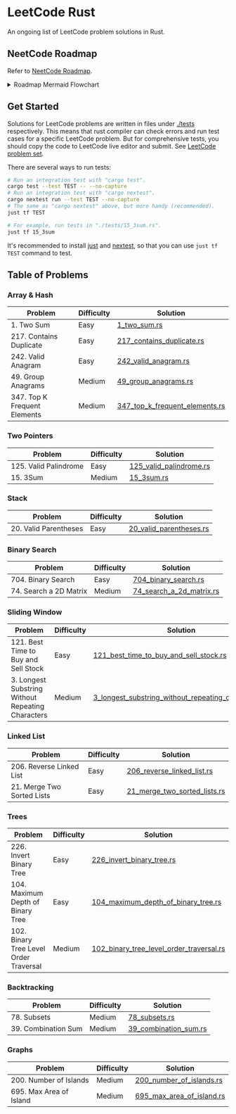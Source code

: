 <!-- markdownlint-disable MD033 -->
# LeetCode Rust

An ongoing list of LeetCode problem solutions in Rust.

## NeetCode Roadmap

Refer to [NeetCode Roadmap](https://neetcode.io/roadmap).

<details><summary>Roadmap Mermaid Flowchart</summary>

```mermaid
flowchart LR
  array_hash("Array & Hash")
  two_pointers("Two Pointers")
  stack("Stack")
  binary_search("Binary Search")
  sliding_window("Sliding Window")
  linked_list("Linked List")
  trees("Trees")
  tries("Tries")
  backtracking("Backtracking")
  %% heap("Heap")
  heap("Heap / Priority Queue")
  graphs("Graphs")
  %% dp("DP")
  dp("Dynamic Programming")
  bit("Bit Manipulation")
  math("Math & Geometry")
  intervals("Intervals")
  greedy("Greedy")
  advanced_graphs("Advanced Graphs")

  array_hash --> two_pointers
  array_hash --> stack

  two_pointers --> binary_search
  two_pointers --> sliding_window
  two_pointers --> linked_list

  binary_search --> trees
  linked_list --> trees

  trees --> tries
  trees --> backtracking
  trees --> heap

  backtracking --> dp
  backtracking --> graphs

  dp --> bit
  dp --> math
  graphs --> math

  graphs --> advanced_graphs
  heap --> advanced_graphs
  heap --> intervals
  heap --> greedy
```

</details>

## Get Started

Solutions for LeetCode problems are written in files under [./tests](./tests/)
respectively. This means that rust compiler can check errors and run test cases
for a specific LeetCode problem.
But for comprehensive tests, you should copy the code to LeetCode live editor
and submit. See [LeetCode problem set](https://leetcode.com/problemset/).

There are several ways to run tests:

```sh
# Run an integration test with "cargo test".
cargo test --test TEST -- --no-capture
# Run an integration test with "cargo nextest".
cargo nextest run --test TEST --no-capture
# The same as "cargo nextest" above, but more handy (recommended).
just tf TEST

# For example, run tests in "./tests/15_3sum.rs".
just tf 15_3sum
```

It's recommended to install [just](https://github.com/casey/just)
and [nextest](https://github.com/nextest-rs/nextest),
so that you can use `just tf TEST` command to test.

## Table of Problems

### Array & Hash

| Problem | Difficulty | Solution |
| - | - | - |
| 1. Two Sum | Easy | [1_two_sum.rs](./tests/1_two_sum.rs) |
| 217. Contains Duplicate | Easy | [217_contains_duplicate.rs](./tests/217_contains_duplicate.rs) |
| 242. Valid Anagram | Easy | [242_valid_anagram.rs](./tests/242_valid_anagram.rs) |
| 49. Group Anagrams | Medium | [49_group_anagrams.rs](./tests/49_group_anagrams.rs) |
| 347. Top K Frequent Elements | Medium | [347_top_k_frequent_elements.rs](./tests/347_top_k_frequent_elements.rs) |

### Two Pointers

| Problem | Difficulty | Solution |
| - | - | - |
| 125. Valid Palindrome | Easy | [125_valid_palindrome.rs](./tests/125_valid_palindrome.rs) |
| 15. 3Sum | Medium | [15_3sum.rs](./tests/15_3sum.rs) |

### Stack

| Problem | Difficulty | Solution |
| - | - | - |
| 20. Valid Parentheses | Easy | [20_valid_parentheses.rs](./tests/20_valid_parentheses.rs) |

### Binary Search

| Problem | Difficulty | Solution |
| - | - | - |
| 704. Binary Search | Easy | [704_binary_search.rs](./tests/704_binary_search.rs) |
| 74. Search a 2D Matrix | Medium | [74_search_a_2d_matrix.rs](./tests/74_search_a_2d_matrix.rs) |

### Sliding Window

| Problem | Difficulty | Solution |
| - | - | - |
| 121. Best Time to Buy and Sell Stock | Easy | [121_best_time_to_buy_and_sell_stock.rs](./tests/121_best_time_to_buy_and_sell_stock.rs) |
| 3. Longest Substring Without Repeating Characters | Medium | [3_longest_substring_without_repeating_characters.rs](./tests/3_longest_substring_without_repeating_characters.rs) |

### Linked List

| Problem | Difficulty | Solution |
| - | - | - |
| 206. Reverse Linked List | Easy | [206_reverse_linked_list.rs](./tests/206_reverse_linked_list.rs) |
| 21. Merge Two Sorted Lists | Easy | [21_merge_two_sorted_lists.rs](./tests/21_merge_two_sorted_lists.rs) |

### Trees

| Problem | Difficulty | Solution |
| - | - | - |
| 226. Invert Binary Tree | Easy | [226_invert_binary_tree.rs](./tests/226_invert_binary_tree.rs) |
| 104. Maximum Depth of Binary Tree | Easy | [104_maximum_depth_of_binary_tree.rs](./tests/104_maximum_depth_of_binary_tree.rs) |
| 102. Binary Tree Level Order Traversal | Medium | [102_binary_tree_level_order_traversal.rs](./tests/102_binary_tree_level_order_traversal.rs) |

### Backtracking

| Problem | Difficulty | Solution |
| - | - | - |
| 78. Subsets | Medium | [78_subsets.rs](./tests/78_subsets.rs) |
| 39. Combination Sum | Medium | [39_combination_sum.rs](./tests/39_combination_sum.rs) |

### Graphs

| Problem | Difficulty | Solution |
| - | - | - |
| 200. Number of Islands | Medium | [200_number_of_islands.rs](./tests/200_number_of_islands.rs) |
| 695. Max Area of Island | Medium | [695_max_area_of_island.rs](./tests/695_max_area_of_island.rs) |
